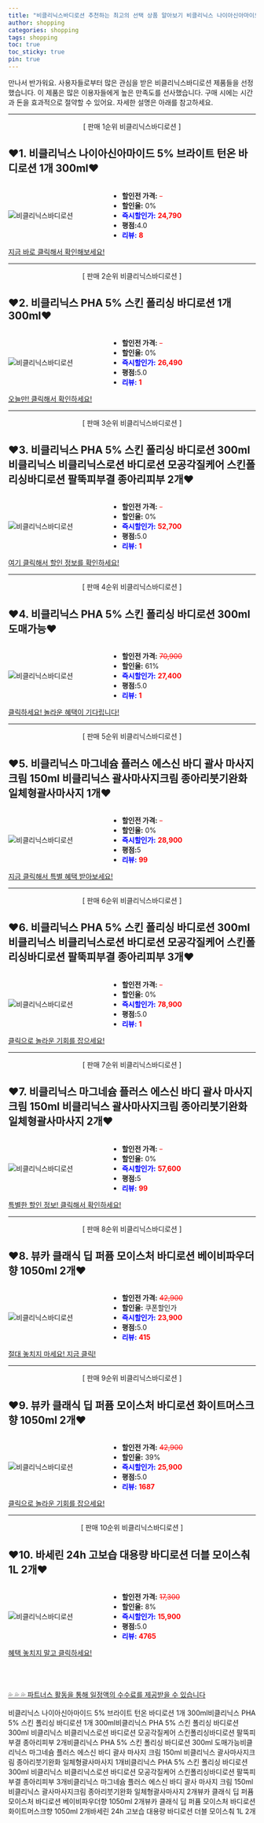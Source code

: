 ```yaml
---
title: "비클리닉스바디로션 추천하는 최고의 선택 상품 알아보기 비클리닉스 나이아신아마이드 5% 브라이트 턴온"
author: shopping
categories: shopping
tags: shopping
toc: true
toc_sticky: true
pin: true
---
```

만나서 반가워요. 사용자들로부터 많은 관심을 받은 비클리닉스바디로션 제품들을 선정했습니다. 이 제품은 많은 이용자들에게 높은 만족도를 선사했습니다. 구매 시에는 시간과 돈을 효과적으로 절약할 수 있어요. 자세한 설명은 아래를 참고하세요.

---
<p class="toplist" style="margin: 0 auto; display: block; width: fit-content;">[ 판매 1순위 비클리닉스바디로션 ]</p>

<h2><strong>❤️1. 비클리닉스 나이아신아마이드 5% 브라이트 턴온 바디로션 1개 300ml❤️</strong></h2>

<div style="display: flex; align-items: center;">
    <div style="flex: 0.4;">
        <img src="https://thumbnail7.coupangcdn.com/thumbnails/remote/230x230ex/image/vendor_inventory/01d8/4cdbb2cbc2cbe90a890cadd7a3e4caf893aad16eb4d08da0eb54992c1e49.png" alt="비클리닉스바디로션" style="max-width: 100%;">
    </div>
    <div style="flex: 0.6; margin-left: 10px;">
        <ul>
            <li><strong>할인전 가격:</strong> <del style="color: red;">-</del></li>
            <li><strong>할인율:</strong> 0%</li>
            <li><span style='color:blue'><strong>즉시할인가:</strong></span> <span style='color:red'><strong>24,790</strong></span></li>
            <li><strong>평점:</strong>4.0</li>
            <li><span style='color:blue'><strong>리뷰:</strong></span> <span style='color:red'><strong>8</strong></span></li>
        </ul>
    </div>
</div>
<div class="center">
    <a href="https://selin100587001.github.io?lptag=AF9450613&subid=githubio&pageKey=7987290906&traceid=V0-153&itemId=22317310086&vendorItemId=89644469037" class="myButton">
        지금 바로 클릭해서 확인해보세요!
    </a>
</div>


---
<p class="toplist" style="margin: 0 auto; display: block; width: fit-content;">[ 판매 2순위 비클리닉스바디로션 ]</p>

<h2><strong>❤️2. 비클리닉스 PHA 5% 스킨 폴리싱 바디로션 1개 300ml❤️</strong></h2>

<div style="display: flex; align-items: center;">
    <div style="flex: 0.4;">
        <img src="https://thumbnail8.coupangcdn.com/thumbnails/remote/230x230ex/image/vendor_inventory/04a9/4549c247d86cc455d258a222ec94a42022a1160759cdb75401c50b517d10.png" alt="비클리닉스바디로션" style="max-width: 100%;">
    </div>
    <div style="flex: 0.6; margin-left: 10px;">
        <ul>
            <li><strong>할인전 가격:</strong> <del style="color: red;">-</del></li>
            <li><strong>할인율:</strong> 0%</li>
            <li><span style='color:blue'><strong>즉시할인가:</strong></span> <span style='color:red'><strong>26,490</strong></span></li>
            <li><strong>평점:</strong>5.0</li>
            <li><span style='color:blue'><strong>리뷰:</strong></span> <span style='color:red'><strong>1</strong></span></li>
        </ul>
    </div>
</div>
<div class="center">
    <a href="https://selin100587001.github.io?lptag=AF9450613&subid=githubio&pageKey=8097871925&traceid=V0-153&itemId=22411900504&vendorItemId=90531862758" class="myButton">
        오늘만! 클릭해서 확인하세요!
    </a>
</div>


---
<p class="toplist" style="margin: 0 auto; display: block; width: fit-content;">[ 판매 3순위 비클리닉스바디로션 ]</p>

<h2><strong>❤️3. 비클리닉스 PHA 5% 스킨 폴리싱 바디로션 300ml 비클리닉스 비클리닉스로션 바디로션 모공각질케어 스킨폴리싱바디로션 팔뚝피부결 종아리피부 2개❤️</strong></h2>

<div style="display: flex; align-items: center;">
    <div style="flex: 0.4;">
        <img src="https://thumbnail8.coupangcdn.com/thumbnails/remote/230x230ex/image/vendor_inventory/04a9/4549c247d86cc455d258a222ec94a42022a1160759cdb75401c50b517d10.png" alt="비클리닉스바디로션" style="max-width: 100%;">
    </div>
    <div style="flex: 0.6; margin-left: 10px;">
        <ul>
            <li><strong>할인전 가격:</strong> <del style="color: red;">-</del></li>
            <li><strong>할인율:</strong> 0%</li>
            <li><span style='color:blue'><strong>즉시할인가:</strong></span> <span style='color:red'><strong>52,700</strong></span></li>
            <li><strong>평점:</strong>5.0</li>
            <li><span style='color:blue'><strong>리뷰:</strong></span> <span style='color:red'><strong>1</strong></span></li>
        </ul>
    </div>
</div>
<div class="center">
    <a href="https://selin100587001.github.io?lptag=AF9450613&subid=githubio&pageKey=8097871925&traceid=V0-153&itemId=23505459614&vendorItemId=90531862766" class="myButton">
        여기 클릭해서 할인 정보를 확인하세요!
    </a>
</div>


---
<p class="toplist" style="margin: 0 auto; display: block; width: fit-content;">[ 판매 4순위 비클리닉스바디로션 ]</p>

<h2><strong>❤️4. 비클리닉스 PHA 5% 스킨 폴리싱 바디로션 300ml 도매가능❤️</strong></h2>

<div style="display: flex; align-items: center;">
    <div style="flex: 0.4;">
        <img src="https://thumbnail10.coupangcdn.com/thumbnails/remote/230x230ex/image/vendor_inventory/53c5/3b199b436a51088bf1896c2557f04cf3a2a3f17b04c5df857356fb7165f3.jpg" alt="비클리닉스바디로션" style="max-width: 100%;">
    </div>
    <div style="flex: 0.6; margin-left: 10px;">
        <ul>
            <li><strong>할인전 가격:</strong> <del style="color: red;">70,900</del></li>
            <li><strong>할인율:</strong> 61%</li>
            <li><span style='color:blue'><strong>즉시할인가:</strong></span> <span style='color:red'><strong>27,400</strong></span></li>
            <li><strong>평점:</strong>5.0</li>
            <li><span style='color:blue'><strong>리뷰:</strong></span> <span style='color:red'><strong>1</strong></span></li>
        </ul>
    </div>
</div>
<div class="center">
    <a href="https://selin100587001.github.io?lptag=AF9450613&subid=githubio&pageKey=8097871925&traceid=V0-153&itemId=23780065590&vendorItemId=90648662311" class="myButton">
        클릭하세요! 놀라운 혜택이 기다립니다!
    </a>
</div>


---
<p class="toplist" style="margin: 0 auto; display: block; width: fit-content;">[ 판매 5순위 비클리닉스바디로션 ]</p>

<h2><strong>❤️5. 비클리닉스 마그네슘 플러스 에스신 바디 괄사 마사지 크림 150ml 비클리닉스 괄사마사지크림 종아리붓기완화 일체형괄사마사지 1개❤️</strong></h2>

<div style="display: flex; align-items: center;">
    <div style="flex: 0.4;">
        <img src="https://thumbnail8.coupangcdn.com/thumbnails/remote/230x230ex/image/vendor_inventory/9dc4/c3ed8772df7d76054126457455162d354d62e7dd4ad83c0c1e5b362645f0.png" alt="비클리닉스바디로션" style="max-width: 100%;">
    </div>
    <div style="flex: 0.6; margin-left: 10px;">
        <ul>
            <li><strong>할인전 가격:</strong> <del style="color: red;">-</del></li>
            <li><strong>할인율:</strong> 0%</li>
            <li><span style='color:blue'><strong>즉시할인가:</strong></span> <span style='color:red'><strong>28,900</strong></span></li>
            <li><strong>평점:</strong>5</li>
            <li><span style='color:blue'><strong>리뷰:</strong></span> <span style='color:red'><strong>99</strong></span></li>
        </ul>
    </div>
</div>
<div class="center">
    <a href="https://selin100587001.github.io?lptag=AF9450613&subid=githubio&pageKey=8167336026&traceid=V0-153&itemId=23505529941&vendorItemId=90531932731" class="myButton">
        지금 클릭해서 특별 혜택 받아보세요!
    </a>
</div>


---
<p class="toplist" style="margin: 0 auto; display: block; width: fit-content;">[ 판매 6순위 비클리닉스바디로션 ]</p>

<h2><strong>❤️6. 비클리닉스 PHA 5% 스킨 폴리싱 바디로션 300ml 비클리닉스 비클리닉스로션 바디로션 모공각질케어 스킨폴리싱바디로션 팔뚝피부결 종아리피부 3개❤️</strong></h2>

<div style="display: flex; align-items: center;">
    <div style="flex: 0.4;">
        <img src="https://thumbnail8.coupangcdn.com/thumbnails/remote/230x230ex/image/vendor_inventory/04a9/4549c247d86cc455d258a222ec94a42022a1160759cdb75401c50b517d10.png" alt="비클리닉스바디로션" style="max-width: 100%;">
    </div>
    <div style="flex: 0.6; margin-left: 10px;">
        <ul>
            <li><strong>할인전 가격:</strong> <del style="color: red;">-</del></li>
            <li><strong>할인율:</strong> 0%</li>
            <li><span style='color:blue'><strong>즉시할인가:</strong></span> <span style='color:red'><strong>78,900</strong></span></li>
            <li><strong>평점:</strong>5.0</li>
            <li><span style='color:blue'><strong>리뷰:</strong></span> <span style='color:red'><strong>1</strong></span></li>
        </ul>
    </div>
</div>
<div class="center">
    <a href="https://selin100587001.github.io?lptag=AF9450613&subid=githubio&pageKey=8097871925&traceid=V0-153&itemId=23505459612&vendorItemId=90531862750" class="myButton">
        클릭으로 놀라운 기회를 잡으세요!
    </a>
</div>


---
<p class="toplist" style="margin: 0 auto; display: block; width: fit-content;">[ 판매 7순위 비클리닉스바디로션 ]</p>

<h2><strong>❤️7. 비클리닉스 마그네슘 플러스 에스신 바디 괄사 마사지 크림 150ml 비클리닉스 괄사마사지크림 종아리붓기완화 일체형괄사마사지 2개❤️</strong></h2>

<div style="display: flex; align-items: center;">
    <div style="flex: 0.4;">
        <img src="https://thumbnail8.coupangcdn.com/thumbnails/remote/230x230ex/image/vendor_inventory/9dc4/c3ed8772df7d76054126457455162d354d62e7dd4ad83c0c1e5b362645f0.png" alt="비클리닉스바디로션" style="max-width: 100%;">
    </div>
    <div style="flex: 0.6; margin-left: 10px;">
        <ul>
            <li><strong>할인전 가격:</strong> <del style="color: red;">-</del></li>
            <li><strong>할인율:</strong> 0%</li>
            <li><span style='color:blue'><strong>즉시할인가:</strong></span> <span style='color:red'><strong>57,600</strong></span></li>
            <li><strong>평점:</strong>5</li>
            <li><span style='color:blue'><strong>리뷰:</strong></span> <span style='color:red'><strong>99</strong></span></li>
        </ul>
    </div>
</div>
<div class="center">
    <a href="https://selin100587001.github.io?lptag=AF9450613&subid=githubio&pageKey=8167336026&traceid=V0-153&itemId=23505529937&vendorItemId=90531932726" class="myButton">
        특별한 할인 정보! 클릭해서 확인하세요!
    </a>
</div>


---
<p class="toplist" style="margin: 0 auto; display: block; width: fit-content;">[ 판매 8순위 비클리닉스바디로션 ]</p>

<h2><strong>❤️8. 뷰카 클래식 딥 퍼퓸 모이스처 바디로션 베이비파우더향 1050ml 2개❤️</strong></h2>

<div style="display: flex; align-items: center;">
    <div style="flex: 0.4;">
        <img src="https://thumbnail7.coupangcdn.com/thumbnails/remote/230x230ex/image/retail/images/2024/02/05/15/1/60d9f8cb-ef67-48c1-a5ac-518d8064baa1.jpg" alt="비클리닉스바디로션" style="max-width: 100%;">
    </div>
    <div style="flex: 0.6; margin-left: 10px;">
        <ul>
            <li><strong>할인전 가격:</strong> <del style="color: red;">42,900</del></li>
            <li><strong>할인율:</strong> 쿠폰할인가</li>
            <li><span style='color:blue'><strong>즉시할인가:</strong></span> <span style='color:red'><strong>23,900</strong></span></li>
            <li><strong>평점:</strong>5.0</li>
            <li><span style='color:blue'><strong>리뷰:</strong></span> <span style='color:red'><strong>415</strong></span></li>
        </ul>
    </div>
</div>
<div class="center">
    <a href="https://selin100587001.github.io?lptag=AF9450613&subid=githubio&pageKey=7879027380&traceid=V0-153&itemId=21543382916&vendorItemId=88596228144" class="myButton">
        절대 놓치지 마세요! 지금 클릭!
    </a>
</div>


---
<p class="toplist" style="margin: 0 auto; display: block; width: fit-content;">[ 판매 9순위 비클리닉스바디로션 ]</p>

<h2><strong>❤️9. 뷰카 클래식 딥 퍼퓸 모이스처 바디로션 화이트머스크향 1050ml 2개❤️</strong></h2>

<div style="display: flex; align-items: center;">
    <div style="flex: 0.4;">
        <img src="https://thumbnail7.coupangcdn.com/thumbnails/remote/230x230ex/image/retail/images/2023/10/12/10/5/545f1430-919e-4aba-81d8-7350954d5219.jpg" alt="비클리닉스바디로션" style="max-width: 100%;">
    </div>
    <div style="flex: 0.6; margin-left: 10px;">
        <ul>
            <li><strong>할인전 가격:</strong> <del style="color: red;">42,900</del></li>
            <li><strong>할인율:</strong> 39%</li>
            <li><span style='color:blue'><strong>즉시할인가:</strong></span> <span style='color:red'><strong>25,900</strong></span></li>
            <li><strong>평점:</strong>5.0</li>
            <li><span style='color:blue'><strong>리뷰:</strong></span> <span style='color:red'><strong>1687</strong></span></li>
        </ul>
    </div>
</div>
<div class="center">
    <a href="https://selin100587001.github.io?lptag=AF9450613&subid=githubio&pageKey=7647734838&traceid=V0-153&itemId=20340307981&vendorItemId=87425142835" class="myButton">
        클릭으로 놀라운 기회를 잡으세요!
    </a>
</div>


---
<p class="toplist" style="margin: 0 auto; display: block; width: fit-content;">[ 판매 10순위 비클리닉스바디로션 ]</p>

<h2><strong>❤️10. 바세린 24h 고보습 대용량 바디로션 더블 모이스춰 1L 2개❤️</strong></h2>

<div style="display: flex; align-items: center;">
    <div style="flex: 0.4;">
        <img src="https://thumbnail7.coupangcdn.com/thumbnails/remote/230x230ex/image/retail/images/1401994161572277-3cfb881f-dbb0-425d-83e0-f284f8349f2e.jpg" alt="비클리닉스바디로션" style="max-width: 100%;">
    </div>
    <div style="flex: 0.6; margin-left: 10px;">
        <ul>
            <li><strong>할인전 가격:</strong> <del style="color: red;">17,300</del></li>
            <li><strong>할인율:</strong> 8%</li>
            <li><span style='color:blue'><strong>즉시할인가:</strong></span> <span style='color:red'><strong>15,900</strong></span></li>
            <li><strong>평점:</strong>5.0</li>
            <li><span style='color:blue'><strong>리뷰:</strong></span> <span style='color:red'><strong>4765</strong></span></li>
        </ul>
    </div>
</div>
<div class="center">
    <a href="https://selin100587001.github.io?lptag=AF9450613&subid=githubio&pageKey=7247731238&traceid=V0-153&itemId=10753279642&vendorItemId=78033825022" class="myButton">
        혜택 놓치지 말고 클릭하세요!
    </a>
</div>

<br><br><br>[💦 💦 💦 파트너스 활동을 통해 일정액의 수수료를 제공받을 수 있습니다](https://link.coupang.com/a/bcpT2c)<br><br>비클리닉스 나이아신아마이드 5% 브라이트 턴온 바디로션 1개 300ml비클리닉스 PHA 5% 스킨 폴리싱 바디로션 1개 300ml비클리닉스 PHA 5% 스킨 폴리싱 바디로션 300ml 비클리닉스 비클리닉스로션 바디로션 모공각질케어 스킨폴리싱바디로션 팔뚝피부결 종아리피부 2개비클리닉스 PHA 5% 스킨 폴리싱 바디로션 300ml 도매가능비클리닉스 마그네슘 플러스 에스신 바디 괄사 마사지 크림 150ml 비클리닉스 괄사마사지크림 종아리붓기완화 일체형괄사마사지 1개비클리닉스 PHA 5% 스킨 폴리싱 바디로션 300ml 비클리닉스 비클리닉스로션 바디로션 모공각질케어 스킨폴리싱바디로션 팔뚝피부결 종아리피부 3개비클리닉스 마그네슘 플러스 에스신 바디 괄사 마사지 크림 150ml 비클리닉스 괄사마사지크림 종아리붓기완화 일체형괄사마사지 2개뷰카 클래식 딥 퍼퓸 모이스처 바디로션 베이비파우더향 1050ml 2개뷰카 클래식 딥 퍼퓸 모이스처 바디로션 화이트머스크향 1050ml 2개바세린 24h 고보습 대용량 바디로션 더블 모이스춰 1L 2개